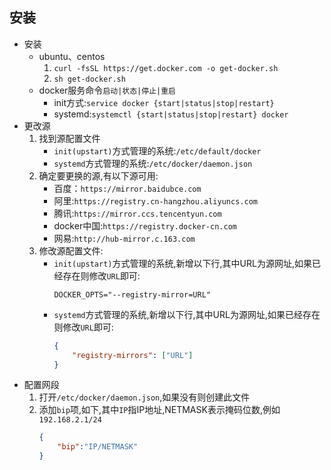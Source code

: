 ## 安装
* 安装 
    * ubuntu、centos
        1. `curl -fsSL https://get.docker.com -o get-docker.sh`
        1. `sh get-docker.sh`
    * docker服务命令`启动|状态|停止|重启`
        * init方式:`service docker {start|status|stop|restart}`
        * systemd:`systemctl {start|status|stop|restart} docker`
* 更改源
    1. 找到源配置文件
        * `init(upstart)`方式管理的系统:`/etc/default/docker`
        * `systemd`方式管理的系统:`/etc/docker/daemon.json`
    1. 确定要更换的源,有以下源可用:
        * 百度：`https://mirror.baidubce.com`
        * 阿里:`https://registry.cn-hangzhou.aliyuncs.com`
        * 腾讯:`https://mirror.ccs.tencentyun.com`
        * docker中国:`https://registry.docker-cn.com`
        * 网易:`http://hub-mirror.c.163.com`
    1. 修改源配置文件:
        * `init(upstart)`方式管理的系统,新增以下行,其中URL为源网址,如果已经存在则修改`URL`即可:
            ```
            DOCKER_OPTS="--registry-mirror=URL"
            ```
        * `systemd`方式管理的系统,新增以下行,其中URL为源网址,如果已经存在则修改`URL`即可:
            ```json
            {   
                "registry-mirrors": ["URL"] 
            }
            ```
* 配置网段
    1. 打开`/etc/docker/daemon.json`,如果没有则创建此文件
    1. 添加`bip`项,如下,其中`IP`指IP地址,NETMASK表示掩码位数,例如`192.168.2.1/24`
        ```json
        {
            "bip":"IP/NETMASK"
        }
        ```